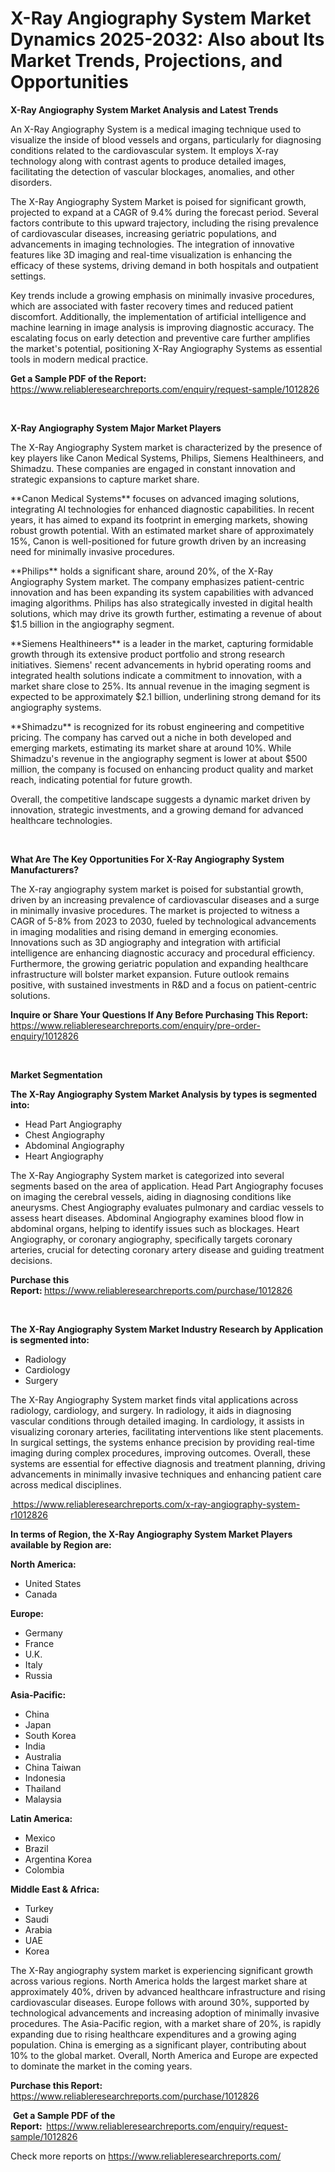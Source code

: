 <p><h1>X-Ray Angiography System Market Dynamics 2025-2032: Also about Its Market Trends, Projections, and Opportunities</h1></p><p><strong>X-Ray Angiography System Market Analysis and Latest Trends</strong></p>
<p><p>An X-Ray Angiography System is a medical imaging technique used to visualize the inside of blood vessels and organs, particularly for diagnosing conditions related to the cardiovascular system. It employs X-ray technology along with contrast agents to produce detailed images, facilitating the detection of vascular blockages, anomalies, and other disorders.</p><p>The X-Ray Angiography System Market is poised for significant growth, projected to expand at a CAGR of 9.4% during the forecast period. Several factors contribute to this upward trajectory, including the rising prevalence of cardiovascular diseases, increasing geriatric populations, and advancements in imaging technologies. The integration of innovative features like 3D imaging and real-time visualization is enhancing the efficacy of these systems, driving demand in both hospitals and outpatient settings.</p><p>Key trends include a growing emphasis on minimally invasive procedures, which are associated with faster recovery times and reduced patient discomfort. Additionally, the implementation of artificial intelligence and machine learning in image analysis is improving diagnostic accuracy. The escalating focus on early detection and preventive care further amplifies the market's potential, positioning X-Ray Angiography Systems as essential tools in modern medical practice.</p></p>
<p><strong>Get a Sample PDF of the Report:&nbsp;</strong> <a href="https://www.reliableresearchreports.com/enquiry/request-sample/1012826?utm_campaign=8&utm_medium=2&utm_source=Github&utm_content=ia&utm_term=03032025&utm_id=x-ray-angiography-system">https://www.reliableresearchreports.com/enquiry/request-sample/1012826</a></p>
<p>&nbsp;</p>
<p><strong>X-Ray Angiography System Major Market Players</strong></p>
<p><p>The X-Ray Angiography System market is characterized by the presence of key players like Canon Medical Systems, Philips, Siemens Healthineers, and Shimadzu. These companies are engaged in constant innovation and strategic expansions to capture market share.</p><p>**Canon Medical Systems** focuses on advanced imaging solutions, integrating AI technologies for enhanced diagnostic capabilities. In recent years, it has aimed to expand its footprint in emerging markets, showing robust growth potential. With an estimated market share of approximately 15%, Canon is well-positioned for future growth driven by an increasing need for minimally invasive procedures.</p><p>**Philips** holds a significant share, around 20%, of the X-Ray Angiography System market. The company emphasizes patient-centric innovation and has been expanding its system capabilities with advanced imaging algorithms. Philips has also strategically invested in digital health solutions, which may drive its growth further, estimating a revenue of about $1.5 billion in the angiography segment.</p><p>**Siemens Healthineers** is a leader in the market, capturing formidable growth through its extensive product portfolio and strong research initiatives. Siemens' recent advancements in hybrid operating rooms and integrated health solutions indicate a commitment to innovation, with a market share close to 25%. Its annual revenue in the imaging segment is expected to be approximately $2.1 billion, underlining strong demand for its angiography systems.</p><p>**Shimadzu** is recognized for its robust engineering and competitive pricing. The company has carved out a niche in both developed and emerging markets, estimating its market share at around 10%. While Shimadzu's revenue in the angiography segment is lower at about $500 million, the company is focused on enhancing product quality and market reach, indicating potential for future growth.</p><p>Overall, the competitive landscape suggests a dynamic market driven by innovation, strategic investments, and a growing demand for advanced healthcare technologies.</p></p>
<p>&nbsp;</p>
<p><strong>What Are The Key Opportunities For X-Ray Angiography System Manufacturers?</strong></p>
<p><p>The X-ray angiography system market is poised for substantial growth, driven by an increasing prevalence of cardiovascular diseases and a surge in minimally invasive procedures. The market is projected to witness a CAGR of 5-8% from 2023 to 2030, fueled by technological advancements in imaging modalities and rising demand in emerging economies. Innovations such as 3D angiography and integration with artificial intelligence are enhancing diagnostic accuracy and procedural efficiency. Furthermore, the growing geriatric population and expanding healthcare infrastructure will bolster market expansion. Future outlook remains positive, with sustained investments in R&D and a focus on patient-centric solutions.</p></p>
<p><strong>Inquire or Share Your Questions If Any Before Purchasing This Report:</strong> <a href="https://www.reliableresearchreports.com/enquiry/pre-order-enquiry/1012826?utm_campaign=8&utm_medium=2&utm_source=Github&utm_content=ia&utm_term=03032025&utm_id=x-ray-angiography-system">https://www.reliableresearchreports.com/enquiry/pre-order-enquiry/1012826</a></p>
<p>&nbsp;</p>
<p><strong>Market Segmentation</strong></p>
<p><strong>The X-Ray Angiography System Market Analysis by types is segmented into:</strong></p>
<p><ul><li>Head Part Angiography</li><li>Chest Angiography</li><li>Abdominal Angiography</li><li>Heart Angiography</li></ul></p>
<p><p>The X-Ray Angiography System market is categorized into several segments based on the area of application. Head Part Angiography focuses on imaging the cerebral vessels, aiding in diagnosing conditions like aneurysms. Chest Angiography evaluates pulmonary and cardiac vessels to assess heart diseases. Abdominal Angiography examines blood flow in abdominal organs, helping to identify issues such as blockages. Heart Angiography, or coronary angiography, specifically targets coronary arteries, crucial for detecting coronary artery disease and guiding treatment decisions.</p></p>
<p><strong>Purchase this Report:&nbsp;</strong><a href="https://www.reliableresearchreports.com/purchase/1012826?utm_campaign=8&utm_medium=2&utm_source=Github&utm_content=ia&utm_term=03032025&utm_id=x-ray-angiography-system">https://www.reliableresearchreports.com/purchase/1012826</a></p>
<p>&nbsp;</p>
<p><strong>The X-Ray Angiography System Market Industry Research by Application is segmented into:</strong></p>
<p><ul><li>Radiology</li><li>Cardiology</li><li>Surgery</li></ul></p>
<p><p>The X-Ray Angiography System market finds vital applications across radiology, cardiology, and surgery. In radiology, it aids in diagnosing vascular conditions through detailed imaging. In cardiology, it assists in visualizing coronary arteries, facilitating interventions like stent placements. In surgical settings, the systems enhance precision by providing real-time imaging during complex procedures, improving outcomes. Overall, these systems are essential for effective diagnosis and treatment planning, driving advancements in minimally invasive techniques and enhancing patient care across medical disciplines.</p></p>
<p><a href="https://www.reliableresearchreports.com/x-ray-angiography-system-r1012826?utm_campaign=8&utm_medium=2&utm_source=Github&utm_content=ia&utm_term=03032025&utm_id=x-ray-angiography-system">&nbsp;https://www.reliableresearchreports.com/x-ray-angiography-system-r1012826</a></p>
<p><strong>In terms of Region, the X-Ray Angiography System Market Players available by Region are:</strong></p>
<p>
    <p> <strong> North America: </strong>
        <ul>
            <li>United States</li>
            <li>Canada</li>
        </ul>
        </p> 
    <p> <strong> Europe: </strong>
        <ul>
            <li>Germany</li>
            <li>France</li>
            <li>U.K.</li>
            <li>Italy</li>
            <li>Russia</li>
        </ul>
        </p> 
    <p> <strong> Asia-Pacific: </strong>
        <ul>
            <li>China</li>
            <li>Japan</li>
            <li>South Korea</li>
            <li>India</li>
            <li>Australia</li>
            <li>China Taiwan</li>
            <li>Indonesia</li>
            <li>Thailand</li>
            <li>Malaysia</li>
        </ul>
        </p> 
    <p> <strong> Latin America: </strong>
        <ul>
            <li>Mexico</li>
            <li>Brazil</li>
            <li>Argentina Korea</li>
            <li>Colombia</li>
        </ul>
        </p> 
    <p> <strong> Middle East & Africa: </strong>
        <ul>
            <li>Turkey</li>
            <li>Saudi</li>
            <li>Arabia</li>
            <li>UAE</li>
            <li>Korea</li>
        </ul>
    </p>
    </p>
<p><p>The X-Ray angiography system market is experiencing significant growth across various regions. North America holds the largest market share at approximately 40%, driven by advanced healthcare infrastructure and rising cardiovascular diseases. Europe follows with around 30%, supported by technological advancements and increasing adoption of minimally invasive procedures. The Asia-Pacific region, with a market share of 20%, is rapidly expanding due to rising healthcare expenditures and a growing aging population. China is emerging as a significant player, contributing about 10% to the global market. Overall, North America and Europe are expected to dominate the market in the coming years.</p></p>
<p><strong>Purchase this Report: </strong><a href="https://www.reliableresearchreports.com/purchase/1012826?utm_campaign=8&utm_medium=2&utm_source=Github&utm_content=ia&utm_term=03032025&utm_id=x-ray-angiography-system">https://www.reliableresearchreports.com/purchase/1012826</a></p>
<p>&nbsp;<strong>Get a Sample PDF of the Report:&nbsp;&nbsp;</strong><a href="https://www.reliableresearchreports.com/enquiry/request-sample/1012826?utm_campaign=8&utm_medium=2&utm_source=Github&utm_content=ia&utm_term=03032025&utm_id=x-ray-angiography-system">https://www.reliableresearchreports.com/enquiry/request-sample/1012826</a></p>
<p><strong></strong></p>
<p>Check more reports on <a href="https://www.reliableresearchreports.com/?utm_campaign=8&utm_medium=2&utm_source=Github&utm_content=ia&utm_term=03032025&utm_id=x-ray-angiography-system">https://www.reliableresearchreports.com/</a></p>